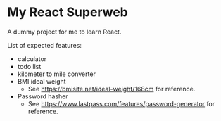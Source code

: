 # My React Superweb

A dummy project for me to learn React.

List of expected features:
- calculator
- todo list
- kilometer to mile converter
- BMI ideal weight
    - See https://bmisite.net/ideal-weight/168cm for reference.
- Password hasher
    - See https://www.lastpass.com/features/password-generator for reference.
